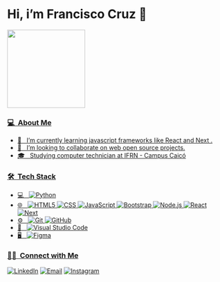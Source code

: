 # Hi, i’m Francisco Cruz  👋

<div>
  <a href="https://github.com/francisco-cruz">
  <img height="180em" src="https://github-readme-stats.vercel.app/api?username=francisco-cruz&show_icons=true&include_all_commits=true&count_private=true&layout=default&bg_color=161D3310&title_color=FA4450&text_color=fff&icon_color=887589"/>
 </div>

 <h3>💻 &nbsp;About Me</h3>

- 🌱 &nbsp; I’m currently learning javascript frameworks like React and Next
  .
- 👯 &nbsp; I’m looking to collaborate on web open source projects.
- 🎓 &nbsp;  Studying computer technician at IFRN - Campus Caicó

<h3> 🛠 &nbsp;Tech Stack</h3>

- 💻 &nbsp;
  ![Python](https://img.shields.io/badge/-Python-333333?style=flat&logo=python)
- 🌐 &nbsp;
  ![HTML5](https://img.shields.io/badge/-HTML5-333333?style=flat&logo=HTML5)
  ![CSS](https://img.shields.io/badge/-CSS-333333?style=flat&logo=CSS3&logoColor=1572B6)
  ![JavaScript](https://img.shields.io/badge/-JavaScript-333333?style=flat&logo=javascript)
  ![Bootstrap](https://img.shields.io/badge/-Bootstrap-333333?style=flat&logo=bootstrap&logoColor=563D7C)
  ![Node.js](https://img.shields.io/badge/-Node.js-333333?style=flat&logo=node.js)
  ![React](https://img.shields.io/badge/-React-333333?style=flat&logo=react)
  ![Next](https://img.shields.io/badge/-Next-333333?style=flat&logo=next)
- ⚙️ &nbsp;
  ![Git](https://img.shields.io/badge/-Git-333333?style=flat&logo=git)
  ![GitHub](https://img.shields.io/badge/-GitHub-333333?style=flat&logo=github)
- 🔧 &nbsp;
  ![Visual Studio Code](https://img.shields.io/badge/-Visual%20Studio%20Code-333333?style=flat&logo=visual-studio-code&logoColor=007ACC)
- 🖥 &nbsp;
  ![Figma](https://img.shields.io/badge/-Figma-333333?style=flat&logo=figma)


<h3> 🤝🏻 &nbsp;Connect with Me </h3>

<p>
<a href="https://www.linkedin.com/in/francisco-cruz-227a02217/"><img alt="LinkedIn" src="https://img.shields.io/badge/LinkedIn%20Francisco%20Cruz-blue?style=flat-square&logo=linkedin"></a>
  <a href="mailto:franaraujosilva2017@gmail.com"><img alt="Email" src="https://img.shields.io/badge/Email-franaraujosilva2017@gmail.com-red?style=flat-square&logo=gmail"></a>
  <a href="https://www.linkedin.com/in/francisco-cruz-227a02217/"><img alt="Instagram" src="https://img.shields.io/badge/Instagram-ui_cisco-ff69b4?style=flat-square&logo=instagram"></a>

</p>
